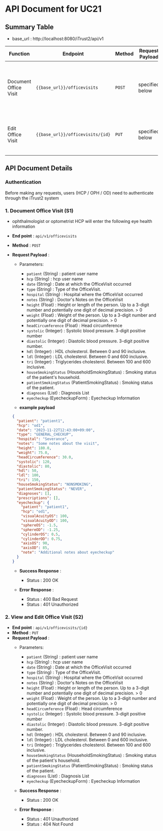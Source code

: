 # API Document for UC21

## Summary Table

- base_url : http://localhost:8080/iTrust2/api/v1

| Function              | Endpoint                         | Method | Request Payload | Sucess Response           | Error Response                                                                                       |
|-----------------------|----------------------------------|--------|-----------------|---------------------------|------------------------------------------------------------------------------------------------------|
| Document Office Visit | `{{base_url}}/officevisits`      | `POST` | specified below | `200 OK`- Success Message | `400 Bad Request` - Missing or incorrect information<br/>`401 Unauthorized` - User not authenticated |
| Edit Office Visit     | `{{base_url}}/officevisits/{id}` | `PUT`  | specified below | `200 OK`- Success Message | `401 Unauthorized` - User not authenticated<br/>`404 Not Found` - id Not Found                       |

## API Document Details

### Authentication

Before making any requests, users (HCP / OPH / OD) need to authenticate through the iTrust2 system

### 1. Document Office Visit (S1)

- ophthalmologist or optometrist HCP will enter the following eye health information

- **End point** : `api/v1/officevisits`
- **Method** : `POST`
- **Request Payload** :
    - Parameters:
        - `patient` (String) : patient user name
        - `hcp` (String) : hcp user name
        - `date` (String) : Date at which the OfficeVisit occurred
        - `type` (String) : Type of the OfficeVisit.
        - `hospital` (String) : Hospital where the OfficeVisit occurred
        - `notes` (String) : Doctor's Notes on the OfficeVisit
        - `height` (Float) : Height or length of the person. Up to a 3-digit number and potentially one digit of
          decimal precision. > 0
        - `weight` (Float) : Weight of the person. Up to a 3-digit number and potentially one digit of decimal
          precision. > 0
        - `headCircumference` (Float) : Head circumference
        - `systolic` (Integer) : Systolic blood pressure. 3-digit positive number
        - `diastolic` (Integer) : Diastolic blood pressure. 3-digit positive number.
        - `hdl` (Integer) : HDL cholesterol. Between 0 and 90 inclusive.
        - `ldl` (Integer) : LDL cholesterol. Between 0 and 600 inclusive.
        - `tri` (Integer) : Triglycerides cholesterol. Between 100 and 600 inclusive.
        - `houseSmokingStatus` (HouseholdSmokingStatus) : Smoking status of the patient's household.
        - `patientSmokingStatus` (PatientSmokingStatus) : Smoking status of the patient.
        - `diagnoses` (List<DiagnosisForm>) : Diagnosis List
        - `eyecheckup` (EyecheckupForm) : Eyecheckup Information

    - **example payload**

  ```json
  {
    "patient": "patient1",
    "hcp": "od1",
    "date": "2023-11-22T12:43:00+09:00",
    "type": "GENERAL_CHECKUP",
    "hospital": "Severance",
    "notes": "Some notes about the visit",
    "height": 180.0,
    "weight": 75.0,
    "headCircumference": 30.0,
    "systolic": 120,
    "diastolic": 80,
    "hdl": 50,
    "ldl": 100,
    "tri": 150,
    "houseSmokingStatus": "NONSMOKING",
    "patientSmokingStatus": "NEVER",
    "diagnoses": [],
    "prescriptions": [],
    "eyecheckup": {
      "patient": "patient1",
      "hcp": "od1",
      "visualAcuityOS": 100,
      "visualAcuityOD": 100,
      "sphereOS": -1.5,
      "sphereOD": -1.25,
      "cylinderOS": 0.5,
      "cylinderOD": 0.75,
      "axisOS": 90,
      "axisOD": 85,
      "note": "Additional notes about eyecheckup"
    }
  }
  ``` 
  - **Success Response** :
    - Status : 200 OK

  - **Error Response** :
    - Status : 400 Bad Request
    - Status : 401 Unauthorized

### 2. View and Edit Office Visit (S2)
- **End point** : `api/v1/officevisits/{id}`
- **Method** : `PUT`
- **Request Payload** :
    - Parameters:
        - `patient` (String) : patient user name
        - `hcp` (String) : hcp user name
        - `date` (String) : Date at which the OfficeVisit occurred
        - `type` (String) : Type of the OfficeVisit.
        - `hospital` (String) : Hospital where the OfficeVisit occurred
        - `notes` (String) : Doctor's Notes on the OfficeVisit
        - `height` (Float) : Height or length of the person. Up to a 3-digit number and potentially one digit of
          decimal precision. > 0
        - `weight` (Float) : Weight of the person. Up to a 3-digit number and potentially one digit of decimal
          precision. > 0
        - `headCircumference` (Float) : Head circumference
        - `systolic` (Integer) : Systolic blood pressure. 3-digit positive number
        - `diastolic` (Integer) : Diastolic blood pressure. 3-digit positive number.
        - `hdl` (Integer) : HDL cholesterol. Between 0 and 90 inclusive.
        - `ldl` (Integer) : LDL cholesterol. Between 0 and 600 inclusive.
        - `tri` (Integer) : Triglycerides cholesterol. Between 100 and 600 inclusive.
        - `houseSmokingStatus` (HouseholdSmokingStatus) : Smoking status of the patient's household.
        - `patientSmokingStatus` (PatientSmokingStatus) : Smoking status of the patient.
        - `diagnoses` (List<DiagnosisForm>) : Diagnosis List
        - `eyecheckup` (EyecheckupForm) : Eyecheckup Information

  - **Success Response** :
      - Status : 200 OK

  - **Error Response** :
      - Status : 401 Unauthorized
      - Status : 404 Not Found
